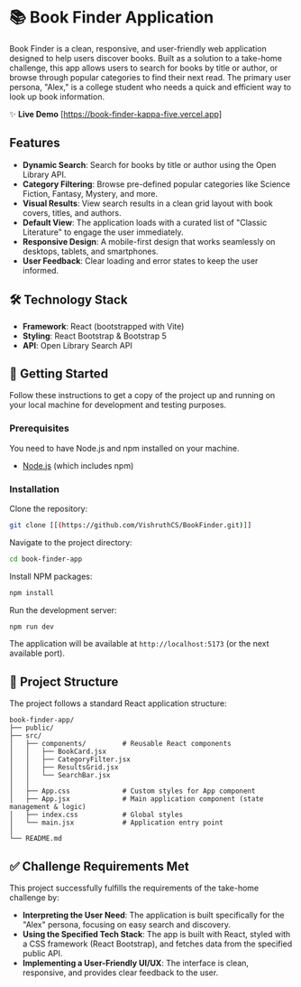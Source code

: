 # 📚 Book Finder Application

Book Finder is a clean, responsive, and user-friendly web application
designed to help users discover books. Built as a solution to a
take-home challenge, this app allows users to search for books by title
or author, or browse through popular categories to find their next read.
The primary user persona, "Alex," is a college student who needs a quick
and efficient way to look up book information.

✨ **Live Demo** [https://book-finder-kappa-five.vercel.app]

## Features

-   **Dynamic Search**: Search for books by title or author using the
    Open Library API.
-   **Category Filtering**: Browse pre-defined popular categories like
    Science Fiction, Fantasy, Mystery, and more.
-   **Visual Results**: View search results in a clean grid layout with
    book covers, titles, and authors.
-   **Default View**: The application loads with a curated list of
    "Classic Literature" to engage the user immediately.
-   **Responsive Design**: A mobile-first design that works seamlessly
    on desktops, tablets, and smartphones.
-   **User Feedback**: Clear loading and error states to keep the user
    informed.

## 🛠️ Technology Stack

-   **Framework**: React (bootstrapped with Vite)
-   **Styling**: React Bootstrap & Bootstrap 5
-   **API**: Open Library Search API

## 🚀 Getting Started

Follow these instructions to get a copy of the project up and running on
your local machine for development and testing purposes.

### Prerequisites

You need to have Node.js and npm installed on your machine.

-   [Node.js](https://nodejs.org/) (which includes npm)

### Installation

Clone the repository:

``` bash
git clone [[(https://github.com/VishruthCS/BookFinder.git)]]
```

Navigate to the project directory:

``` bash
cd book-finder-app
```

Install NPM packages:

``` bash
npm install
```

Run the development server:

``` bash
npm run dev
```

The application will be available at `http://localhost:5173` (or the
next available port).

## 📂 Project Structure

The project follows a standard React application structure:

    book-finder-app/
    ├── public/
    ├── src/
    │   ├── components/         # Reusable React components
    │   │   ├── BookCard.jsx
    │   │   ├── CategoryFilter.jsx
    │   │   ├── ResultsGrid.jsx
    │   │   └── SearchBar.jsx
    │   │
    │   ├── App.css             # Custom styles for App component
    │   ├── App.jsx             # Main application component (state management & logic)
    │   ├── index.css           # Global styles
    │   └── main.jsx            # Application entry point
    │
    └── README.md

## ✅ Challenge Requirements Met

This project successfully fulfills the requirements of the take-home
challenge by:

-   **Interpreting the User Need**: The application is built
    specifically for the "Alex" persona, focusing on easy search and
    discovery.
-   **Using the Specified Tech Stack**: The app is built with React,
    styled with a CSS framework (React Bootstrap), and fetches data from
    the specified public API.
-   **Implementing a User-Friendly UI/UX**: The interface is clean,
    responsive, and provides clear feedback to the user.
